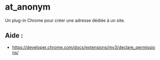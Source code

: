 # at_anonym

Un plug-in Chrome pour créer une adresse dédiée à un site.

## Aide :

- https://developer.chrome.com/docs/extensions/mv3/declare_permissions/
